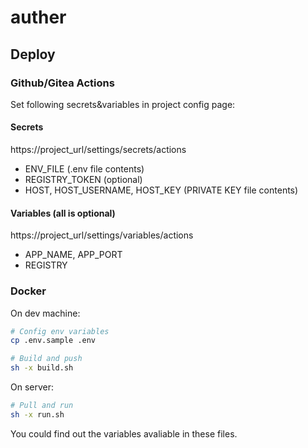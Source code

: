 # auther

## Deploy

### Github/Gitea Actions

Set following secrets&variables in project config page:

#### Secrets

https://project_url/settings/secrets/actions

- ENV_FILE (.env file contents)
- REGISTRY_TOKEN (optional)
- HOST, HOST_USERNAME, HOST_KEY (PRIVATE KEY file contents)

#### Variables (all is optional)

https://project_url/settings/variables/actions

- APP_NAME, APP_PORT
- REGISTRY

### Docker

On dev machine:

```bash
# Config env variables
cp .env.sample .env

# Build and push
sh -x build.sh
```

On server:

```bash
# Pull and run
sh -x run.sh
```

You could find out the variables avaliable in these files.
